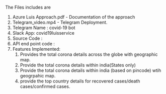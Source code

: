 The Files includes are

1. Azure Luis Approach.pdf - Documentation of the approach
2. Telegram_video.mp4 - Telegram Deployment.
3. Telegram Name : covid-19 bot
4. Slack App: covid19luisservice
5. Source Code : 
6. API end point code :
7. Features Implemented:
    1. Provides the total corona details across the globe with geographic map.
    2. Provide the total corona details within india(States only)
    3. Provide the total corona details within india (based on pincode) wtih geogrpahic map.
    4. provide the top country details for recovered cases/death cases/confirmed cases.
